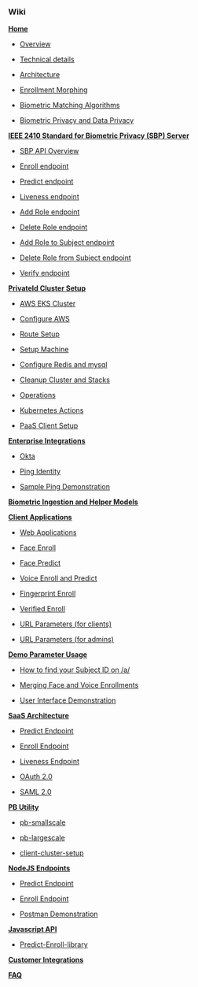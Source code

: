 ### Wiki

[**Home**](https://github.com/openinfer/PrivateIdentity/wiki)

* [Overview](https://github.com/openinfer/PrivateIdentity/wiki#overview)

* [Technical details](https://github.com/openinfer/PrivateIdentity/wiki#technical-details)

* [Architecture](https://github.com/openinfer/PrivateIdentity/wiki#basic-architecture)

* [Enrollment Morphing](https://github.com/openinfer/PrivateIdentity/wiki#enrollment-morphing)

* [Biometric Matching Algorithms](https://github.com/openinfer/PrivateIdentity/wiki/Biometric-Matching-Algorithms)

* [Biometric Privacy and Data Privacy](https://github.com/openinfer/PrivateIdentity/wiki/Biometric-Privacy-and-Data-Privacy)


[**IEEE 2410 Standard for Biometric Privacy (SBP) Server**](https://github.com/openinfer/PrivateIdentity/wiki/ieee-2410-standard-for-biometric-privacy-(SBP)-server)

* [SBP API Overview](https://github.com/openinfer/PrivateIdentity/wiki/ieee-2410-standard-for-biometric-privacy-(SBP)-server#sbp-api-overview)

* [Enroll endpoint](https://github.com/openinfer/PrivateIdentity/wiki/ieee-2410-standard-for-biometric-privacy-(SBP)-server#API-Enroll-Overview)

* [Predict endpoint](https://github.com/openinfer/PrivateIdentity/wiki/ieee-2410-standard-for-biometric-privacy-(SBP)-server#predict-overview)

* [Liveness endpoint](https://github.com/openinfer/PrivateIdentity/wiki/ieee-2410-standard-for-biometric-privacy-(SBP)-server#liveness-overview)

* [Add Role endpoint](https://github.com/openinfer/PrivateIdentity/wiki/ieee-2410-standard-for-biometric-privacy-(SBP)-server#add-role-overview)

* [Delete Role endpoint](https://github.com/openinfer/PrivateIdentity/wiki/ieee-2410-standard-for-biometric-privacy-(SBP)-server#delete-role-overview)

* [Add Role to Subject endpoint](https://github.com/openinfer/PrivateIdentity/wiki/ieee-2410-standard-for-biometric-privacy-(SBP)-server#add-role-to-subject)

* [Delete Role from Subject endpoint](https://github.com/openinfer/PrivateIdentity/wiki/ieee-2410-standard-for-biometric-privacy-(SBP)-server#delete-role-from-subject)

* [Verify endpoint](https://github.com/openinfer/PrivateIdentity/wiki/IEEE-2410-Standard-for-Biometric-Privacy-(SBP)-Server#api-verify-overview)


[**PrivateId Cluster Setup**](https://github.com/openinfer/PrivateIdentity/wiki/cluster-setup)

* [AWS EKS Cluster](https://github.com/openinfer/PrivateIdentity/wiki/cluster-setup#AWS-EKS-CLUSTER)

* [Configure AWS](https://github.com/openinfer/PrivateIdentity/wiki/cluster-setup#configure-aws)

* [Route Setup](https://github.com/openinfer/PrivateIdentity/wiki/Route-Setup)

* [Setup Machine](https://github.com/openinfer/PrivateIdentity/wiki/Setup-Machine)

* [Configure Redis and mysql](https://github.com/openinfer/PrivateIdentity/wiki/Configure-redis-and-mysql)

* [Cleanup Cluster and Stacks](https://github.com/openinfer/PrivateIdentity/wiki/Cleanup-Cluster-and-Stacks)

* [Operations](https://github.com/openinfer/PrivateIdentity/wiki/Operations)

* [Kubernetes Actions](https://github.com/openinfer/PrivateIdentity/wiki/Kubernetes-Actions)

* [PaaS Client Setup](https://github.com/openinfer/PrivateIdentity/wiki/PaaS-Web-Application)

[**Enterprise Integrations**](https://github.com/openinfer/PrivateIdentity/wiki/Enterprise-Integrations)

* [Okta](https://https://github.com/openinfer/PrivateIdentity/wiki/Enterprise-Integrations#okta)

* [Ping Identity](https://github.com/openinfer/PrivateIdentity/wiki/Enterprise-Integrations#ping-identity)

* [Sample Ping Demonstration](https://github.com/openinfer/PrivateIdentity/wiki/Enterprise-Integrations#sample-ping-demo)

[**Biometric Ingestion and Helper Models**](https://github.com/openinfer/PrivateIdentity/wiki/Biometric-Ingestion-and-Helper-DNNs)

[**Client Applications**](https://github.com/openinfer/PrivateIdentity/wiki/Client-Applications)

* [Web Applications](https://github.com/openinfer/PrivateIdentity/wiki/Client-Applications#Web-applications)

* [Face Enroll](https://github.com/openinfer/PrivateIdentity/wiki/Client-Applications#Face-enroll)

* [Face Predict](https://github.com/openinfer/PrivateIdentity/wiki/Client-Applications#Face-predict)

* [Voice Enroll and Predict](https://github.com/openinfer/PrivateIdentity/wiki/Client-Applications#Voice-enroll-and-predict)

* [Fingerprint Enroll](https://github.com/openinfer/PrivateIdentity/wiki/Client-Applications#Fingerprint-enroll)

* [Verified Enroll](https://github.com/openinfer/PrivateIdentity/wiki/Verified-Enroll)

* [URL Parameters (for clients)](https://github.com/openinfer/PrivateIdentity/wiki/Client-URL-Parameters)

* [URL Parameters (for admins)](https://github.com/openinfer/PrivateIdentity/wiki/Admin-URL-Parameters)

[**Demo Parameter Usage**](https://github.com/openinfer/PrivateIdentity/wiki/Demo-Parameter-Usage)

* [How to find your Subject ID on /a/](https://github.com/openinfer/PrivateIdentity/wiki/Demo-Parameter-Usage#How-to-find-your-Subject-ID-on-/a/)

* [Merging Face and Voice Enrollments](https://github.com/openinfer/PrivateIdentity/wiki/Demo-Parameter-Usage#Merging-Face-and-Voice-Enrollments)

* [User Interface Demonstration](https://github.com/openinfer/PrivateIdentity/wiki/Demo-Parameter-Usage#User-Interface-Demonstration)

[**SaaS Architecture**](https://github.com/openinfer/PrivateIdentity/wiki/SaaS-Architecture)

* [Predict Endpoint](https://github.com/openinfer/PrivateIdentity/wiki/Predict-Endpoint)

* [Enroll Endpoint](https://github.com/openinfer/PrivateIdentity/wiki/Enroll-Endpoint)

* [Liveness Endpoint](https://github.com/openinfer/PrivateIdentity/wiki/Liveness-Endpoint)

* [OAuth 2.0](https://github.com/openinfer/PrivateIdentity/wiki/OAUTH)

* [SAML 2.0](https://github.com/openinfer/PrivateIdentity/wiki/SAML-2.0)

[**PB Utility**](https://github.com/openinfer/PrivateIdentity/wiki/pb-utils)

* [pb-smallscale](https://github.com/openinfer/PrivateIdentity/wiki/pb-utils#small-Scale)

* [pb-largescale](https://github.com/openinfer/PrivateIdentity/wiki/pb-utils#large-Scale)
 
* [client-cluster-setup](https://github.com/openinfer/PrivateIdentity/wiki/Client-Cluster-setup)

[**NodeJS Endpoints**](https://github.com/openinfer/PrivateIdentity/wiki/NodeJS-Endpoint)

* [Predict Endpoint](https://github.com/openinfer/PrivateIdentity/wiki/NodeJS-Endpoint#Predict-Overview)

* [Enroll Endpoint](https://github.com/openinfer/PrivateIdentity/wiki/NodeJS-Endpoint#Enroll-Overview)

* [Postman Demonstration](https://github.com/openinfer/PrivateIdentity/wiki/NodeJS-Endpoint#Postman-Example-Project)

[**Javascript API**](https://github.com/openinfer/PrivateIdentity/wiki/Predict-Enroll-library)

* [Predict-Enroll-library](https://github.com/openinfer/PrivateIdentity/wiki/Predict-Enroll-library)

[**Customer Integrations**](https://github.com/openinfer/PrivateIdentity/wiki/Customer-Integrations)

[**FAQ**](https://github.com/openinfer/PrivateIdentity/wiki/FAQ)